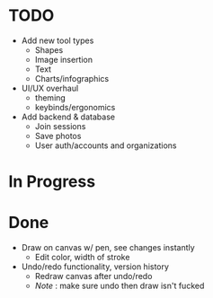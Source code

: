 # TODO
- Add new tool types
    - Shapes
    - Image insertion
    - Text
    - Charts/infographics
- UI/UX overhaul
    - theming
    - keybinds/ergonomics
- Add backend & database
    - Join sessions
    - Save photos
    - User auth/accounts and organizations

# In Progress

# Done
- Draw on canvas w/ pen, see changes instantly
    - Edit color, width of stroke
- Undo/redo functionality, version history
    - Redraw canvas after undo/redo
    - *Note* : make sure undo then draw isn't fucked
